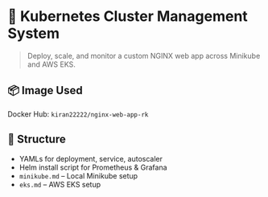 # 🚀 Kubernetes Cluster Management System

> Deploy, scale, and monitor a custom NGINX web app across Minikube and AWS EKS.

## 📦 Image Used

Docker Hub: `kiran22222/nginx-web-app-rk`

## 📁 Structure

-  YAMLs for deployment, service, autoscaler
-  Helm install script for Prometheus & Grafana
- `minikube.md` – Local Minikube setup
- `eks.md` – AWS EKS setup
